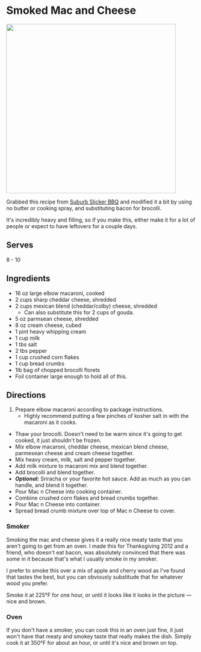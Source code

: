 # Smoked Mac and Cheese

<img src="https://raw.github.com/jonursenbach/cookbook/master/images/smoked-mac-and-cheese.jpeg" width="450" />

Grabbed this recipe from [Suburb Slicker BBQ](http://suburbslickerbbq.blogspot.com/2012/02/smoked-bacon-mac-cheese.html) and modified it a bit by using no butter or cooking spray, and substituting bacon for brocolli.

It's incredibly heavy and filling, so if you make this, either make it for a lot of people or expect to have leftovers for a couple days.

## Serves
8 - 10

## Ingredients
 - 16 oz large elbow macaroni, cooked
 - 2 cups sharp cheddar cheese, shredded
 - 2 cups mexican blend (cheddar/colby) cheese, shredded
 	- Can also substitute this for 2 cups of gouda.
 - 5 oz parmsean cheese, shredded
 - 8 oz cream cheese, cubed
 - 1 pint heavy whipping cream
 - 1 cup milk
 - 1 tbs salt
 - 2 tbs pepper
 - 1 cup crushed corn flakes
 - 1 cup bread crumbs
 - 1lb bag of chopped brocolli florets
 - Foil container large enough to hold all of this.
 
## Directions
 1. Prepare elbow macaroni according to package instructions.
 	- Highly recommend putting a few pinches of kosher salt in with the macaroni as it cooks. 
 - Thaw your brocolli. Doesn't need to be warm since it's going to get cooked, it just shouldn't be frozen.
 - Mix elbow macaroni, cheddar cheese, mexican blend cheese, parmesean cheese and cream cheese together.
 - Mix heavy cream, milk, salt and pepper together.
 - Add milk mixture to macaroni mix and blend together.
 - Add brocolli and blend together.
 - ***Optional:*** Sriracha or your favorite hot sauce. Add as much as you can handle, and blend it together.
 - Pour Mac n Cheese into cooking container.
 - Combine crushed corn flakes and bread crumbs together.
 - Pour Mac n Cheese into container.
 - Spread bread crumb mixture over top of Mac n Cheese to cover.
 
### Smoker
Smoking the mac and cheese gives it a really nice meaty taste that you aren't going to get from an oven. I made this for Thanksgiving 2012 and a friend, who doesn't eat bacon, was absolutely convinced that there was some in it because that's what I usually smoke in my smoker.

I prefer to smoke this over a mix of apple and cherry wood as I've found that tastes the best, but you can obviously substitude that for whatever wood you prefer.

Smoke it at 225°F for one hour, or until it looks like it looks in the picture &mdash; nice and brown.

### Oven
If you don't have a smoker, you can cook this in an oven just fine, it just won't have that meaty and smokey taste that really makes the dish. Simply cook it at 350°F for about an hour, or until it's nice and brown on top.
 	
